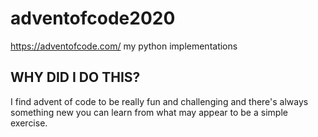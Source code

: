 # adventofcode2020

https://adventofcode.com/
my python implementations

## WHY DID I DO THIS?
I find advent of code to be really fun and challenging and there's always something new you can learn from what may appear to be a simple exercise.
